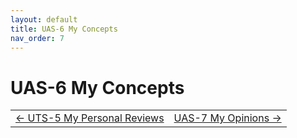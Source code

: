 ```yaml
---
layout: default
title: UAS-6 My Concepts
nav_order: 7
---
```


# UAS-6 My Concepts

<table width="100%">
  <tr>
    <td align="left">
      <a href="5%20UTS-5%20My%20Personal%20Reviews.html">← UTS-5 My Personal Reviews</a>
    </td>
    <td align="right">
      <a href="7%20UAS-7%20My%20Opinions.html">UAS-7 My Opinions →</a>
    </td>
  </tr>
</table>

